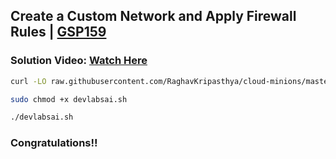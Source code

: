 
##  Create a Custom Network and Apply Firewall Rules | [GSP159](https://www.cloudskillsboost.google/focuses/102551?parent=catalog)

###  **Solution Video:** [Watch Here](https://youtu.be/Lz6WptOwb68)



```bash
curl -LO raw.githubusercontent.com/RaghavKripasthya/cloud-minions/master/Create%20a%20Custom%20Network%20and%20Apply%20Firewall%20Rules/devlabsai.sh

sudo chmod +x devlabsai.sh

./devlabsai.sh
```


### Congratulations!!














